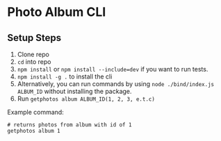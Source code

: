 # Photo Album CLI

## Setup Steps
1. Clone repo
2. `cd` into repo
3. `npm install` or `npm install --include=dev` if you want to run tests.
4. `npm install -g .` to install the cli
5. Alternatively, you can run commands by using `node ./bind/index.js ALBUM_ID` without installing the package.
6. Run `getphotos album ALBUM_ID(1, 2, 3, e.t.c)`

Example command:
```
# returns photos from album with id of 1
getphotos album 1
```

